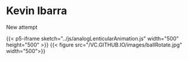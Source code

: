 # Kevin Ibarra

New attempt

{{< p5-iframe sketch="../js/analogLenticularAnimation.js" width="500" height="500" >}}
{{< figure src="/VC.GITHUB.IO/images/ballRotate.jpg" width="500">}}